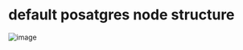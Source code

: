 # default posatgres node structure

![image](https://github.com/user-attachments/assets/03581842-3479-47eb-a6d6-bd8ea54a4966)
